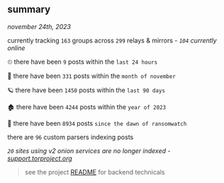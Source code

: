 
## summary
_november 24th, 2023_

currently tracking `163` groups across `299` relays & mirrors - _`104` currently online_

⏲ there have been `9` posts within the `last 24 hours`

🦈 there have been `331` posts within the `month of november`

🪐 there have been `1450` posts within the `last 90 days`

🏚 there have been `4244` posts within the `year of 2023`

🦕 there have been `8934` posts `since the dawn of ransomwatch`

there are `96` custom parsers indexing posts

_`20` sites using v2 onion services are no longer indexed - [support.torproject.org](https://support.torproject.org/onionservices/v2-deprecation/)_

> see the project [README](https://github.com/joshhighet/ransomwatch#ransomwatch--) for backend technicals
